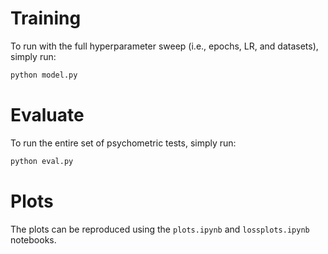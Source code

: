 # Training
To run with the full hyperparameter sweep (i.e., epochs, LR, and datasets), simply run:
```bash
python model.py
```

# Evaluate
To run the entire set of psychometric tests, simply run:
```bash
python eval.py
```

# Plots
The plots can be reproduced using the `plots.ipynb` and `lossplots.ipynb` notebooks.
